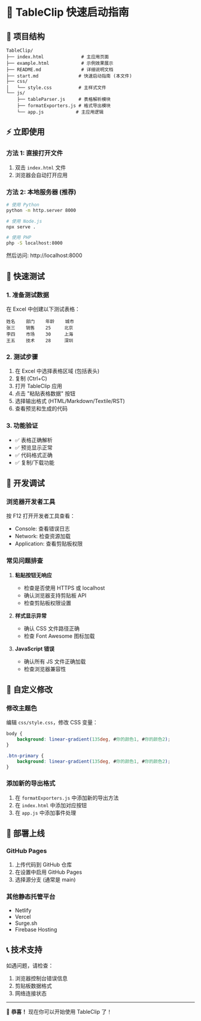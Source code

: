 # 🚀 TableClip 快速启动指南

## 📁 项目结构
```
TableClip/
├── index.html              # 主应用页面
├── example.html            # 示例效果展示
├── README.md               # 详细说明文档
├── start.md               # 快速启动指南 (本文件)
├── css/
│   └── style.css          # 主样式文件
└── js/
    ├── tableParser.js     # 表格解析模块
    ├── formatExporters.js # 格式导出模块
    └── app.js            # 主应用逻辑
```

## ⚡ 立即使用

### 方法 1: 直接打开文件
1. 双击 `index.html` 文件
2. 浏览器会自动打开应用

### 方法 2: 本地服务器 (推荐)
```bash
# 使用 Python
python -m http.server 8000

# 使用 Node.js
npx serve .

# 使用 PHP
php -S localhost:8000
```

然后访问: http://localhost:8000

## 🎯 快速测试

### 1. 准备测试数据
在 Excel 中创建以下测试表格：
```
姓名    部门    年龄    城市
张三    销售    25     北京
李四    市场    30     上海
王五    技术    28     深圳
```

### 2. 测试步骤
1. 在 Excel 中选择表格区域 (包括表头)
2. 复制 (Ctrl+C)
3. 打开 TableClip 应用
4. 点击 "粘贴表格数据" 按钮
5. 选择输出格式 (HTML/Markdown/Textile/RST)
6. 查看预览和生成的代码

### 3. 功能验证
- ✅ 表格正确解析
- ✅ 预览显示正常
- ✅ 代码格式正确
- ✅ 复制/下载功能

## 🔧 开发调试

### 浏览器开发者工具
按 F12 打开开发者工具查看：
- Console: 查看错误日志
- Network: 检查资源加载
- Application: 查看剪贴板权限

### 常见问题排查
1. **粘贴按钮无响应**
   - 检查是否使用 HTTPS 或 localhost
   - 确认浏览器支持剪贴板 API
   - 检查剪贴板权限设置

2. **样式显示异常**
   - 确认 CSS 文件路径正确
   - 检查 Font Awesome 图标加载

3. **JavaScript 错误**
   - 确认所有 JS 文件正确加载
   - 检查浏览器兼容性

## 📝 自定义修改

### 修改主题色
编辑 `css/style.css`，修改 CSS 变量：
```css
body {
    background: linear-gradient(135deg, #你的颜色1, #你的颜色2);
}

.btn-primary {
    background: linear-gradient(135deg, #你的颜色1, #你的颜色2);
}
```

### 添加新的导出格式
1. 在 `formatExporters.js` 中添加新的导出方法
2. 在 `index.html` 中添加对应按钮
3. 在 `app.js` 中添加事件处理

## 🚢 部署上线

### GitHub Pages
1. 上传代码到 GitHub 仓库
2. 在设置中启用 GitHub Pages
3. 选择源分支 (通常是 main)

### 其他静态托管平台
- Netlify
- Vercel
- Surge.sh
- Firebase Hosting

## 📞 技术支持

如遇问题，请检查：
1. 浏览器控制台错误信息
2. 剪贴板数据格式
3. 网络连接状态

---

🎉 **恭喜！** 现在你可以开始使用 TableClip 了！ 